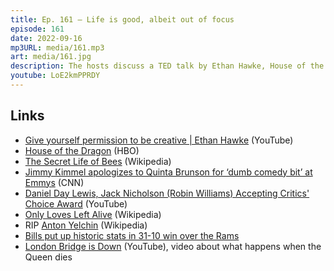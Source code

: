 ```yaml
---
title: Ep. 161 – Life is good, albeit out of focus
episode: 161
date: 2022-09-16
mp3URL: media/161.mp3
art: media/161.jpg
description: The hosts discuss a TED talk by Ethan Hawke, House of the Dragon, finding meaning in Creativity, when your product is a process, homeschooling, Erik walked down a Roman road again, Succession won some Emmys, Erik is going to walk up a mountain as a pilgrimage to a Virgin, the Buffalo Bills defeat the Rams, and RIP Queen Elizabeth II.
youtube: LoE2kmPPRDY
---
```


## Links

- [Give yourself permission to be creative | Ethan Hawke](https://www.youtube.com/watch?v=WRS9Gek4V5Q) (YouTube)
- [House of the Dragon](https://www.hbo.com/house-of-the-dragon) (HBO)
- [The Secret Life of Bees](<https://en.wikipedia.org/wiki/The_Secret_Life_of_Bees_(film)>) (Wikipedia)
- [Jimmy Kimmel apologizes to Quinta Brunson for ‘dumb comedy bit’ at Emmys](https://edition.cnn.com/2022/09/15/entertainment/jimmy-kimmel-quinta-brunson/index.html) (CNN)
- [Daniel Day Lewis, Jack Nicholson (Robin Williams) Accepting Critics' Choice Award](https://www.youtube.com/watch?v=bb7303ukNtk) (YouTube)
- [Only Loves Left Alive](https://en.wikipedia.org/wiki/Only_Lovers_Left_Alive) (Wikipedia)
- RIP [Anton Yelchin](https://en.wikipedia.org/wiki/Anton_Yelchin) (Wikipedia)
- [Bills put up historic stats in 31-10 win over the Rams](https://www.buffalobills.com/news/bills-put-up-historic-stats-in-31-10-win-over-the-rams)
- [London Bridge is Down](https://www.youtube.com/watch?v=CC5hzJNWIrY) (YouTube), video about what happens when the Queen dies
